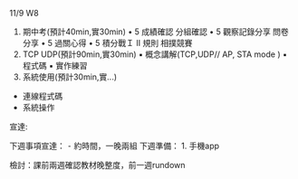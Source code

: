 11/9 W8
1.  期中考(預計40min,實30min)
	•	5 成績確認  分組確認
	•	5 觀察記錄分享 問卷分享
	•	5 過關心得
	•	5 積分戰Ｉ II 規則  相撲競賽
2.  TCP UDP(預計90min,實30min)
	▪	概念講解(TCP,UDP// AP, STA mode )
	▪	程式碼
	▪	實作練習
3. 系統使用(預計30min,實...)
* 連線程式碼
* 系統操作

宣達:

下週事項宣達：
	⁃	約時間，一晚兩組
下週準備：
	1.	手機app

檢討：課前兩週確認教材晚整度，前一週rundown
